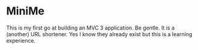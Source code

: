 MiniMe
======

This is my first go at building an MVC 3 application. Be gentle.  It is a (another) URL shortener.  Yes I know they already exist but this is a learning experience.